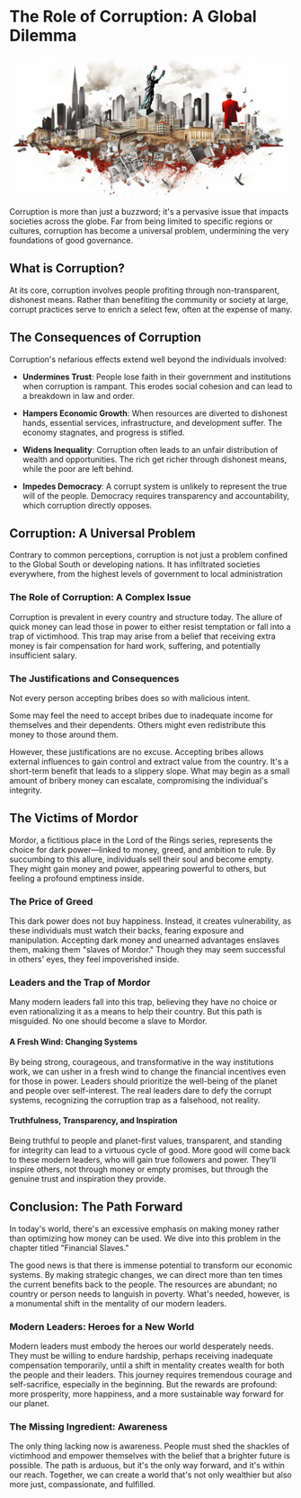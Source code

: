 # The Role of Corruption: A Global Dilemma

![](img/corruption.png)

Corruption is more than just a buzzword; it's a pervasive issue that impacts societies across the globe. Far from being limited to specific regions or cultures, corruption has become a universal problem, undermining the very foundations of good governance.

## What is Corruption?

At its core, corruption involves people profiting through non-transparent, dishonest means. Rather than benefiting the community or society at large, corrupt practices serve to enrich a select few, often at the expense of many.

## The Consequences of Corruption

Corruption's nefarious effects extend well beyond the individuals involved:

- **Undermines Trust**: People lose faith in their government and institutions when corruption is rampant. This erodes social cohesion and can lead to a breakdown in law and order.

- **Hampers Economic Growth**: When resources are diverted to dishonest hands, essential services, infrastructure, and development suffer. The economy stagnates, and progress is stifled.

- **Widens Inequality**: Corruption often leads to an unfair distribution of wealth and opportunities. The rich get richer through dishonest means, while the poor are left behind.

- **Impedes Democracy**: A corrupt system is unlikely to represent the true will of the people. Democracy requires transparency and accountability, which corruption directly opposes.

## Corruption: A Universal Problem

Contrary to common perceptions, corruption is not just a problem confined to the Global South or developing nations. It has infiltrated societies everywhere, from the highest levels of government to local administration

### The Role of Corruption: A Complex Issue

Corruption is prevalent in every country and structure today. The allure of quick money can lead those in power to either resist temptation or fall into a trap of victimhood. This trap may arise from a belief that receiving extra money is fair compensation for hard work, suffering, and potentially insufficient salary.

### The Justifications and Consequences

Not every person accepting bribes does so with malicious intent. 

Some may feel the need to accept bribes due to inadequate income for themselves and their dependents. Others might even redistribute this money to those around them. 

However, these justifications are no excuse. Accepting bribes allows external influences to gain control and extract value from the country. It's a short-term benefit that leads to a slippery slope. What may begin as a small amount of bribery money can escalate, compromising the individual's integrity. 


## The Victims of Mordor


Mordor, a fictitious place in the Lord of the Rings series, represents the choice for dark power—linked to money, greed, and ambition to rule. By succumbing to this allure, individuals sell their soul and become empty. They might gain money and power, appearing powerful to others, but feeling a profound emptiness inside.

### The Price of Greed

This dark power does not buy happiness. Instead, it creates vulnerability, as these individuals must watch their backs, fearing exposure and manipulation. Accepting dark money and unearned advantages enslaves them, making them "slaves of Mordor." Though they may seem successful in others' eyes, they feel impoverished inside.

### Leaders and the Trap of Mordor

Many modern leaders fall into this trap, believing they have no choice or even rationalizing it as a means to help their country. But this path is misguided. No one should become a slave to Mordor.

#### A Fresh Wind: Changing Systems

By being strong, courageous, and transformative in the way institutions work, we can usher in a fresh wind to change the financial incentives even for those in power. Leaders should prioritize the well-being of the planet and people over self-interest. The real leaders dare to defy the corrupt systems, recognizing the corruption trap as a falsehood, not reality.

#### Truthfulness, Transparency, and Inspiration

Being truthful to people and planet-first values, transparent, and standing for integrity can lead to a virtuous cycle of good. More good will come back to these modern leaders, who will gain true followers and power. They'll inspire others, not through money or empty promises, but through the genuine trust and inspiration they provide.


## Conclusion: The Path Forward

In today's world, there's an excessive emphasis on making money rather than optimizing how money can be used. We dive into this problem in the chapter titled "Financial Slaves."

The good news is that there is immense potential to transform our economic systems. By making strategic changes, we can direct more than ten times the current benefits back to the people. The resources are abundant; no country or person needs to languish in poverty. What's needed, however, is a monumental shift in the mentality of our modern leaders.

### Modern Leaders: Heroes for a New World

Modern leaders must embody the heroes our world desperately needs. They must be willing to endure hardship, perhaps receiving inadequate compensation temporarily, until a shift in mentality creates wealth for both the people and their leaders. This journey requires tremendous courage and self-sacrifice, especially in the beginning. But the rewards are profound: more prosperity, more happiness, and a more sustainable way forward for our planet.

### The Missing Ingredient: Awareness

The only thing lacking now is awareness. People must shed the shackles of victimhood and empower themselves with the belief that a brighter future is possible. The path is arduous, but it's the only way forward, and it's within our reach. Together, we can create a world that's not only wealthier but also more just, compassionate, and fulfilled.

